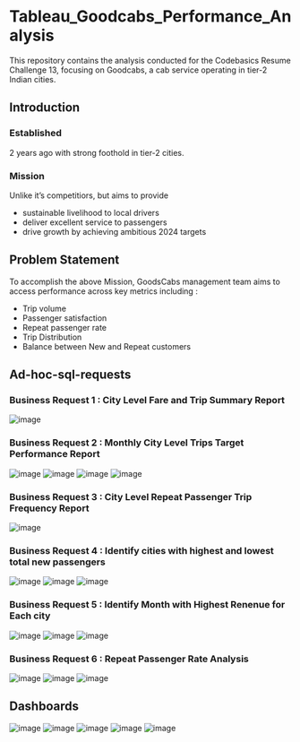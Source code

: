 # Tableau_Goodcabs_Performance_Analysis
This repository contains the analysis conducted for the Codebasics Resume Challenge 13, focusing on Goodcabs, a cab service operating in tier-2 Indian cities.

## Introduction
  ### Established
  2 years ago with strong foothold in tier-2 cities.

  ### Mission
  Unlike it’s competitiors, but aims to provide 
  * sustainable livelihood to local drivers
  * deliver excellent service to passengers
  * drive growth by achieving ambitious 2024 targets

## Problem Statement
To accomplish the above Mission, GoodsCabs management team aims to access performance across key metrics including :

* Trip volume
* Passenger satisfaction
* Repeat passenger rate
* Trip Distribution
* Balance between New and Repeat customers
  

## Ad-hoc-sql-requests
### Business Request 1 : City Level Fare and Trip Summary Report
![image](https://github.com/user-attachments/assets/80cdc929-b4c0-4b19-a112-3a5f9791ed2f)

### Business Request 2 : Monthly City Level Trips Target Performance Report
![image](https://github.com/user-attachments/assets/8b3d3d3f-d7a8-4a4e-8275-610647aa7acf)
![image](https://github.com/user-attachments/assets/53c6742d-6c40-46c0-81e7-82a036449c16)
![image](https://github.com/user-attachments/assets/7fd60e19-692f-4c79-9eb1-d9b47420bb03)
![image](https://github.com/user-attachments/assets/2b4a1745-24da-440f-89f8-d2b592b30079)

### Business Request 3 : City Level Repeat Passenger Trip Frequency Report
![image](https://github.com/user-attachments/assets/daec6452-585b-47df-a46b-ecad4513bbe5)

### Business Request 4 : Identify cities with highest and lowest total new passengers
![image](https://github.com/user-attachments/assets/71df6ea3-07bb-46c9-ba40-73d490ded5fb)
![image](https://github.com/user-attachments/assets/137d9db4-678b-4b30-865f-157d798a6cb5)
![image](https://github.com/user-attachments/assets/297a46cd-4e6d-4d6d-b959-ba0c25027931)

### Business Request 5 : Identify Month with Highest Renenue for Each city
![image](https://github.com/user-attachments/assets/1f9137fc-9f33-4453-b38e-fb758cd718c2)
![image](https://github.com/user-attachments/assets/54c84a69-c98a-42da-874f-5112e9f2317e)
![image](https://github.com/user-attachments/assets/3f54496e-4912-4121-8f5d-efd01d648d65)


### Business Request 6 : Repeat Passenger Rate Analysis
![image](https://github.com/user-attachments/assets/d81196e8-8eb6-43f0-907d-c84930342e9a)
![image](https://github.com/user-attachments/assets/1f870446-8e89-491c-bc98-3f601cfb22c9)
![image](https://github.com/user-attachments/assets/776d1bb3-46de-479d-81a1-44cdea082228)


## Dashboards
![image](https://github.com/user-attachments/assets/de5b1c09-4866-480f-ac0b-b6e507da7b30)
![image](https://github.com/user-attachments/assets/2e0af87c-2e8b-4a26-afc5-a3cceb683fbb)
![image](https://github.com/user-attachments/assets/89fc9880-87ad-411a-b547-f8097c4a44cc)
![image](https://github.com/user-attachments/assets/95840575-bef5-4baa-b6c7-9304c48ba177)
![image](https://github.com/user-attachments/assets/c8ca27ac-e433-4c7f-9f12-94f5de6e2b3f)









